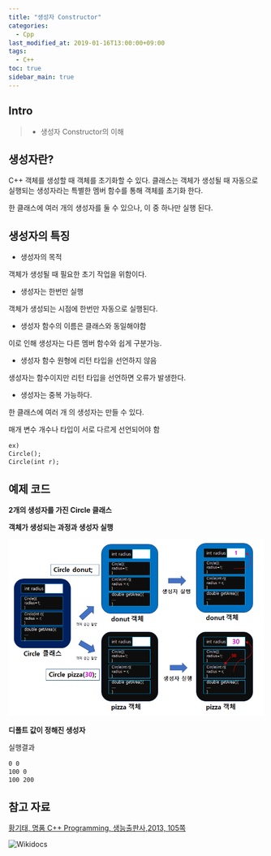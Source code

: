 ```yaml
---
title: "생성자 Constructor"
categories: 
  - Cpp
last_modified_at: 2019-01-16T13:00:00+09:00
tags: 
  - C++
toc: true
sidebar_main: true
---
```


## Intro

> - 생성자 Constructor의 이해

## 생성자란?

C++ 객체를 생성할 때 객체를 초기화할 수 있다. 클래스는 객체가 생성될 때 자동으로 실행되는 생성자라는 특별한 멤버 함수를 통해 객체를 초기화 한다.

한 클래스에 여러 개의 생성자를 둘 수 있으나, 이 중 하나만 실행 된다.


## 생성자의 특징

* 생성자의 목적

객체가 생성될 때 필요한 초기 작업을 위함이다.



* 생성자는 한번만 실행

객체가 생성되는 시점에 한번만 자동으로 실행된다.



* 생성자 함수의 이름은 클래스와 동일해야함

이로 인해 생성자는 다른 멤버 함수와 쉽게 구분가능.



* 생성자 함수 원형에 리턴 타입을 선언하지 않음

생성자는 함수이지만 리턴 타입을 선언하면 오류가 발생한다.



* 생성자는 중복 가능하다.

한 클래스에 여러 개 의 생성자는 만들 수 있다.

매개 변수 개수나 타입이 서로 다르게 선언되어야 함
```
ex) 
Circle();
Circle(int r);
```

## 예제 코드

**2개의 생성자를 가진 Circle 클래스**

<script src="https://gist.github.com/lesslate/2339921bcdbeeec359827663d7060b22.js"></script>


**객체가 생성되는 과정과 생성자 실행**

![1](https://github.com/lesslate/lesslate.github.io/blob/master/assets/img/cpp/constructor/1.png?raw=true)


**디폴트 값이 정해진 생성자**

<script src="https://gist.github.com/lesslate/95b580ffca8e16b82e906505fc6f48c0.js"></script>

실행결과

```
0 0
100 0
100 200
```


## 참고 자료

[황기태, 명품 C++ Programming, 생능출판사,2013, 105쪽](https://book.naver.com/bookdb/book_detail.nhn?bid=7275362)

![Wikidocs](https://wikidocs.net/17145)